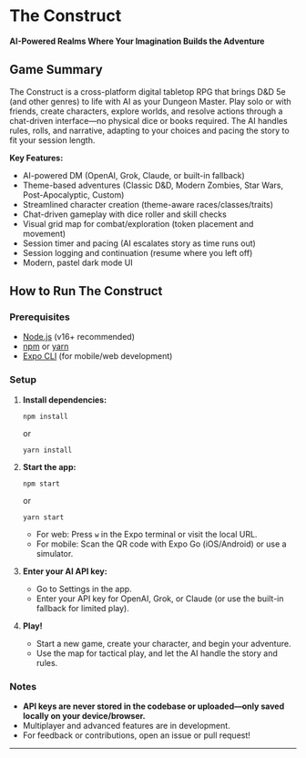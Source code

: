 # The Construct

**AI-Powered Realms Where Your Imagination Builds the Adventure**

## Game Summary

The Construct is a cross-platform digital tabletop RPG that brings D&D 5e (and other genres) to life with AI as your Dungeon Master. Play solo or with friends, create characters, explore worlds, and resolve actions through a chat-driven interface—no physical dice or books required. The AI handles rules, rolls, and narrative, adapting to your choices and pacing the story to fit your session length.

**Key Features:**
- AI-powered DM (OpenAI, Grok, Claude, or built-in fallback)
- Theme-based adventures (Classic D&D, Modern Zombies, Star Wars, Post-Apocalyptic, Custom)
- Streamlined character creation (theme-aware races/classes/traits)
- Chat-driven gameplay with dice roller and skill checks
- Visual grid map for combat/exploration (token placement and movement)
- Session timer and pacing (AI escalates story as time runs out)
- Session logging and continuation (resume where you left off)
- Modern, pastel dark mode UI

## How to Run The Construct

### Prerequisites

- [Node.js](https://nodejs.org/) (v16+ recommended)
- [npm](https://www.npmjs.com/) or [yarn](https://yarnpkg.com/)
- [Expo CLI](https://docs.expo.dev/get-started/installation/) (for mobile/web development)

### Setup

1. **Install dependencies:**
   ```
   npm install
   ```
   or
   ```
   yarn install
   ```

2. **Start the app:**
   ```
   npm start
   ```
   or
   ```
   yarn start
   ```

   - For web: Press `w` in the Expo terminal or visit the local URL.
   - For mobile: Scan the QR code with Expo Go (iOS/Android) or use a simulator.

3. **Enter your AI API key:**
   - Go to Settings in the app.
   - Enter your API key for OpenAI, Grok, or Claude (or use the built-in fallback for limited play).

4. **Play!**
   - Start a new game, create your character, and begin your adventure.
   - Use the map for tactical play, and let the AI handle the story and rules.

### Notes

- **API keys are never stored in the codebase or uploaded—only saved locally on your device/browser.**
- Multiplayer and advanced features are in development.
- For feedback or contributions, open an issue or pull request!

---

